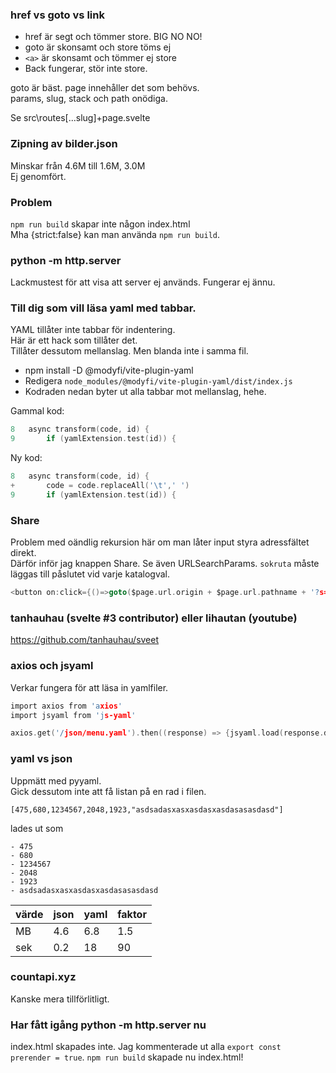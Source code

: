 ### href vs goto vs link

* href är segt och tömmer store. BIG NO NO!
* goto är skonsamt och store töms ej
* `<a>` är skonsamt och tömmer ej store
* Back fungerar, stör inte store.

goto är bäst. page innehåller det som behövs.  
params, slug, stack och path onödiga.

Se src\routes\[...slug]\+page.svelte

### Zipning av bilder.json

Minskar från 4.6M till 1.6M, 3.0M  
Ej genomfört.

### Problem

`npm run build` skapar inte någon index.html  
Mha {strict:false} kan man använda `npm run build`.

### python -m http.server

Lackmustest för att visa att server ej används. Fungerar ej ännu.

### Till dig som vill läsa yaml med tabbar.

YAML tillåter inte tabbar för indentering.  
Här är ett hack som tillåter det.  
Tillåter dessutom mellanslag. Men blanda inte i samma fil.

* npm install -D @modyfi/vite-plugin-yaml
* Redigera `node_modules/@modyfi/vite-plugin-yaml/dist/index.js`
* Kodraden nedan byter ut alla tabbar mot mellanslag, hehe.

Gammal kod:
```c
8	async transform(code, id) {
9		if (yamlExtension.test(id)) {
```
Ny kod:
```c
8	async transform(code, id) {
+		code = code.replaceAll('\t',' ')
9		if (yamlExtension.test(id)) {
```

### Share

Problem med oändlig rekursion här om man låter input styra adressfältet direkt.  
Därför inför jag knappen Share. Se även URLSearchParams. `sokruta` måste läggas till påslutet vid varje katalogval.

```c
<button on:click={()=>goto($page.url.origin + $page.url.pathname + '?s=' + sokruta)}>Share</button><br>
```

### tanhauhau (svelte #3 contributor) eller lihautan (youtube)

https://github.com/tanhauhau/sveet

### axios och jsyaml

Verkar fungera för att läsa in yamlfiler.

```c
import axios from 'axios'
import jsyaml from 'js-yaml'

axios.get('/json/menu.yaml').then((response) => {jsyaml.load(response.data.replaceAll('\t',' '))})
```

### yaml vs json

Uppmätt med pyyaml.  
Gick dessutom inte att få listan på en rad i filen. 
```
[475,680,1234567,2048,1923,"asdsadasxasxasdasxasdasasasdasd"]
```
lades ut som
```
- 475
- 680
- 1234567
- 2048
- 1923
- asdsadasxasxasdasxasdasasasdasd
```

värde|json|yaml|faktor
-|-|-|-
MB|4.6|6.8|1.5
sek|0.2|18|90

### countapi.xyz

Kanske mera tillförlitligt.

### Har fått igång python -m http.server nu

index.html skapades inte. Jag kommenterade ut alla `export const prerender = true`.
`npm run build` skapade nu index.html!